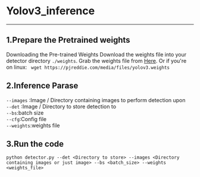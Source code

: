 # Yolov3_inference
***
## 1.Prepare the Pretrained weights
Downloading the Pre-trained Weights
Download the weights file into your detector directory ```./weights```. Grab the weights file from <a href="https://pjreddie.com/media/files/yolov3.weights">Here</a>. Or if you're on linux:
  ``` wget https://pjreddie.com/media/files/yolov3.weights```

## 2.Inference Parase
```--images``` :Image / Directory containing images to perform detection upon  
```--det``` :Image / Directory to store detection to  
```--bs```:batch size  
```--cfg```:Config file  
```--weights```:weights  file  

## 3.Run the code  

 ```python detector.py --det <Directory to store> --images <Directory containing images or just image> --bs <batch_size> --weights <weights_file>```
